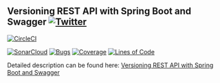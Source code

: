 ## Versioning REST API with Spring Boot and Swagger [![Twitter](https://img.shields.io/twitter/follow/piotr_minkowski.svg?style=social&logo=twitter&label=Follow%20Me)](https://twitter.com/piotr_minkowski)

[![CircleCI](https://circleci.com/gh/piomin/sample-api-versioning.svg?style=svg)](https://circleci.com/gh/piomin/sample-api-versioning)

[![SonarCloud](https://sonarcloud.io/images/project_badges/sonarcloud-black.svg)](https://sonarcloud.io/dashboard?id=piomin_sample-api-versioning)
[![Bugs](https://sonarcloud.io/api/project_badges/measure?project=piomin_sample-api-versioning&metric=bugs)](https://sonarcloud.io/dashboard?id=piomin_sample-api-versioning)
[![Coverage](https://sonarcloud.io/api/project_badges/measure?project=piomin_sample-api-versioning&metric=coverage)](https://sonarcloud.io/dashboard?id=piomin_sample-api-versioning)
[![Lines of Code](https://sonarcloud.io/api/project_badges/measure?project=piomin_sample-api-versioning&metric=ncloc)](https://sonarcloud.io/dashboard?id=piomin_sample-api-versioning)

Detailed description can be found here: [Versioning REST API with Spring Boot and Swagger](https://piotrminkowski.com/2018/02/19/versioning-rest-api-with-spring-boot-and-swagger/) 
